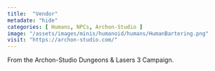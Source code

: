 ```yaml
---
title:  "Vendor"
metadate: "hide"
categories: [ Humans, NPCs, Archon-Studio ]
image: "/assets/images/minis/humanoid/humans/HumanBartering.png"
visit: "https://archon-studio.com/"
---
```

From the Archon-Studio Dungeons & Lasers 3 Campaign.